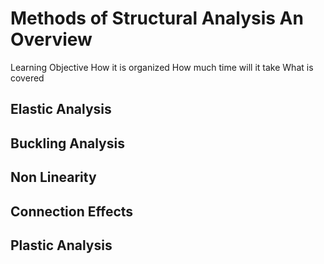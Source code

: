 # Methods of Structural Analysis An Overview
Learning Objective
How it is organized
How much time will it take
What is covered
## Elastic Analysis
## Buckling Analysis
## Non Linearity
## Connection Effects
## Plastic Analysis